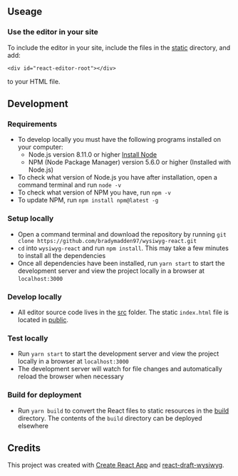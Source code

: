 ## Useage
### Use the editor in your site
To include the editor in your site, include the files in the [static](build/static) directory, and add:
```
<div id="react-editor-root"></div>
```
to your HTML file.

## Development
### Requirements
- To develop locally you must have the following programs installed on your computer:
  - Node.js version 8.11.0 or higher [Install Node](https://nodejs.org/en/download/)
  - NPM (Node Package Manager) version 5.6.0 or higher (Installed with Node.js)
- To check what version of Node.js you have after installation, open a command terminal and run `node -v`
- To check what version of NPM you have, run `npm -v`
- To update NPM, run `npm install npm@latest -g`

### Setup locally
- Open a command terminal and download the repository by running `git clone https://github.com/bradymadden97/wysiwyg-react.git`
- `cd` into `wysiwyg-react` and run `npm install`. This may take a few minutes to install all the dependencies
- Once all dependencies have been installed, run `yarn start` to start the development server and view the project locally in a browser at `localhost:3000`

### Develop locally
- All editor source code lives in the [src](src) folder. The static `index.html` file is located in [public](public).

### Test locally
- Run `yarn start` to start the development server and view the project locally in a browser at `localhost:3000`
- The development server will watch for file changes and automatically reload the browser when necessary

### Build for deployment
- Run `yarn build` to convert the React files to static resources in the [build](/build) directory. The contents of the `build` directory can be deployed elsewhere




## Credits
This project was created with [Create React App](https://github.com/facebookincubator/create-react-app) and [react-draft-wysiwyg](https://github.com/jpuri/react-draft-wysiwyg).
